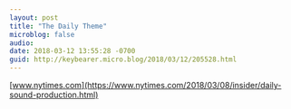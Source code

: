 ```yaml
---
layout: post
title: "The Daily Theme"
microblog: false
audio: 
date: 2018-03-12 13:55:28 -0700
guid: http://keybearer.micro.blog/2018/03/12/205528.html
---
```

 [www.nytimes.com](https://www.nytimes.com/2018/03/08/insider/daily-sound-production.html)
